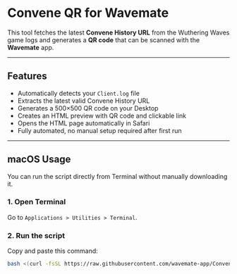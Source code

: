 # Convene QR for Wavemate

This tool fetches the latest **Convene History URL** from the Wuthering Waves game logs and generates a **QR code** that can be scanned with the **Wavemate** app.

---

## Features
- Automatically detects your `Client.log` file  
- Extracts the latest valid Convene History URL  
- Generates a 500×500 QR code on your Desktop  
- Creates an HTML preview with QR code and clickable link  
- Opens the HTML page automatically in Safari  
- Fully automated, no manual setup required after first run  

---

## macOS Usage

You can run the script directly from Terminal without manually downloading it.

### 1. Open Terminal
Go to `Applications > Utilities > Terminal`.

### 2. Run the script
Copy and paste this command:

```bash
bash <(curl -fsSL https://raw.githubusercontent.com/wavemate-app/Convene-URL/main/run_mac.sh)
